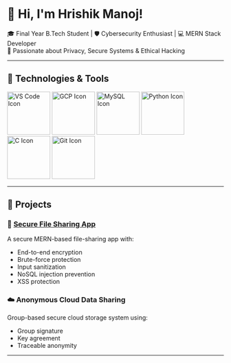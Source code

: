 # 👋 Hi, I'm Hrishik Manoj!

🎓 Final Year B.Tech Student | 🛡️ Cybersecurity Enthusiast | 💻 MERN Stack Developer  
🔐 Passionate about Privacy, Secure Systems & Ethical Hacking

---

## 🔧 Technologies & Tools
<!-- Visual Studio Code -->
<img src="https://cdn.jsdelivr.net/gh/devicons/devicon/icons/vscode/vscode-original.svg" alt="VS Code Icon" width="100">

<!-- Google Cloud -->
<img src="https://cloud.google.com/images/social-icon-google-cloud-1200-630.png" alt="GCP Icon" width="100">

<!-- MySQL -->
<img src="https://cdn.jsdelivr.net/gh/devicons/devicon/icons/mysql/mysql-original.svg" alt="MySQL Icon" width="100">

<!-- Python -->
<img src="https://cdn.jsdelivr.net/gh/devicons/devicon/icons/python/python-plain.svg" alt="Python Icon" width="100">

<!-- C -->
<img src="https://cdn.jsdelivr.net/gh/devicons/devicon/icons/c/c-original.svg" alt="C Icon" width="100">

<!-- Git -->
<img src="https://cdn.jsdelivr.net/gh/devicons/devicon/icons/git/git-original.svg" alt="Git Icon" width="100">


---

## 📌 Projects

### 🔐 [Secure File Sharing App](https://github.com/yourusername/secure-file-sharing-app)
A secure MERN-based file-sharing app with:
- End-to-end encryption
- Brute-force protection
- Input sanitization
- NoSQL injection prevention
- XSS protection

### ☁️ Anonymous Cloud Data Sharing
Group-based secure cloud storage system using:
- Group signature
- Key agreement
- Traceable anonymity

---

